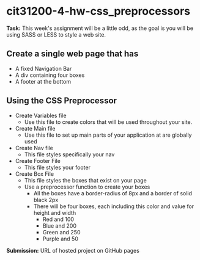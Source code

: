 # cit31200-4-hw-css_preprocessors

**Task:** This week's assignment will be a little odd, as the goal is you will be using SASS or LESS to style a web site. 

## Create a single web page that has

- A fixed Navigation Bar
- A div containing four boxes
- A footer at the bottom

## Using the CSS Preprocessor

- Create Variables file
  - Use this file to create colors that will be used throughout your site.
- Create Main file
  - Use this file to set up main parts of your application at are globally used
- Create Nav file
  - This file styles specifically your nav
- Create Footer File
  - This file styles your footer
- Create Box File
  - This file styles the boxes that exist on your page
  - Use a preprocessor function to create your boxes
    - All the boxes have a border-radius of 8px and a border of solid black 2px
    - There will be four boxes, each including this color and value for height and width
      - Red and 100
      - Blue and 200
      - Green and 250
      - Purple and 50

**Submission:** URL of hosted project on GitHub pages
